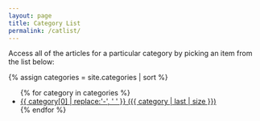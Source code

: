 ```yaml
---
layout: page
title: Category List
permalink: /catlist/
---
```


Access all of the articles for a particular category by picking an item from the list below:

{% assign categories = site.categories | sort %}
<ul>
    {% for category in categories %}
        <li>
           <a href="/category/{{ category | first | slugify }}">{{ category[0] | replace:'-', ' ' }} ({{ category | last | size }})</a>
        </li>
    {% endfor %}
</ul>
